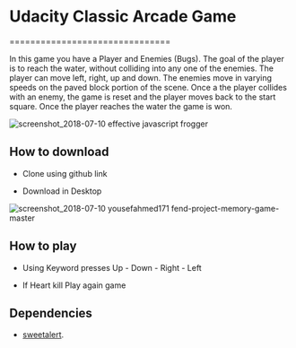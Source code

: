 #  Udacity Classic Arcade Game 
===============================

In this game you have a Player and Enemies (Bugs). The goal of the player is to reach the water, without colliding into any one of the enemies. The player can move left, right, up and down. The enemies move in varying speeds on the paved block portion of the scene. Once a the player collides with an enemy, the game is reset and the player moves back to the start square. Once the player reaches the water the game is won.

![screenshot_2018-07-10 effective javascript frogger](https://user-images.githubusercontent.com/18569417/42517404-ea27712c-845f-11e8-921d-8e8f81d87931.png)

## How to download


* Clone using github link 


* Download in Desktop 

![screenshot_2018-07-10 yousefahmed171 fend-project-memory-game-master](https://user-images.githubusercontent.com/18569417/42517629-74e8010a-8460-11e8-9b54-f03fcedef0e2.png)


## How to play

- Using Keyword presses Up - Down - Right - Left

- If Heart kill Play again game


## Dependencies

*  [sweetalert](https://sweetalert.js.org/guides/).

